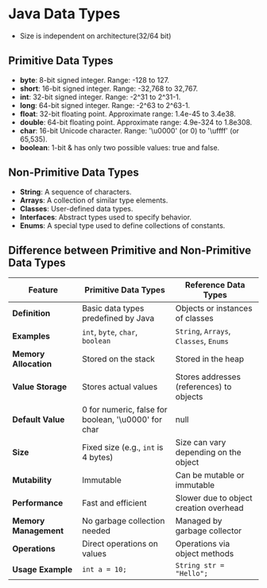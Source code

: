# Java Data Types

- Size is independent on architecture(32/64 bit)

## Primitive Data Types

- **byte**: 8-bit signed integer. Range: -128 to 127.
- **short**: 16-bit signed integer. Range: -32,768 to 32,767.
- **int**: 32-bit signed integer. Range: -2^31 to 2^31-1.
- **long**: 64-bit signed integer. Range: -2^63 to 2^63-1.
- **float**: 32-bit floating point. Approximate range: 1.4e-45 to 3.4e38.
- **double**: 64-bit floating point. Approximate range: 4.9e-324 to 1.8e308.
- **char**: 16-bit Unicode character. Range: '\u0000' (or 0) to '\uffff' (or 65,535).
- **boolean**: 1-bit & has only two possible values: true and false.

## Non-Primitive Data Types

- **String**: A sequence of characters.
- **Arrays**: A collection of similar type elements.
- **Classes**: User-defined data types.
- **Interfaces**: Abstract types used to specify behavior.
- **Enums**: A special type used to define collections of constants.

## Difference between Primitive and Non-Primitive Data Types

| Feature                    | Primitive Data Types                | Reference Data Types                    |
|----------------------------|--------------------------------------|-----------------------------------------|
| **Definition**             | Basic data types predefined by Java | Objects or instances of classes         |
| **Examples**               | `int`, `byte`, `char`, `boolean`    | `String`, `Arrays`, `Classes`, `Enums`  |
| **Memory Allocation**      | Stored on the stack                 | Stored in the heap                      |
| **Value Storage**          | Stores actual values                | Stores addresses (references) to objects|
| **Default Value**          | 0 for numeric, false for boolean, '\u0000' for char | null                                   |
| **Size**                   | Fixed size (e.g., `int` is 4 bytes) | Size can vary depending on the object   |
| **Mutability**             | Immutable                           | Can be mutable or immutable             |
| **Performance**            | Fast and efficient                  | Slower due to object creation overhead  |
| **Memory Management**      | No garbage collection needed        | Managed by garbage collector            |
| **Operations**             | Direct operations on values         | Operations via object methods           |
| **Usage Example**          | `int a = 10;`                       | `String str = "Hello";`                 |

